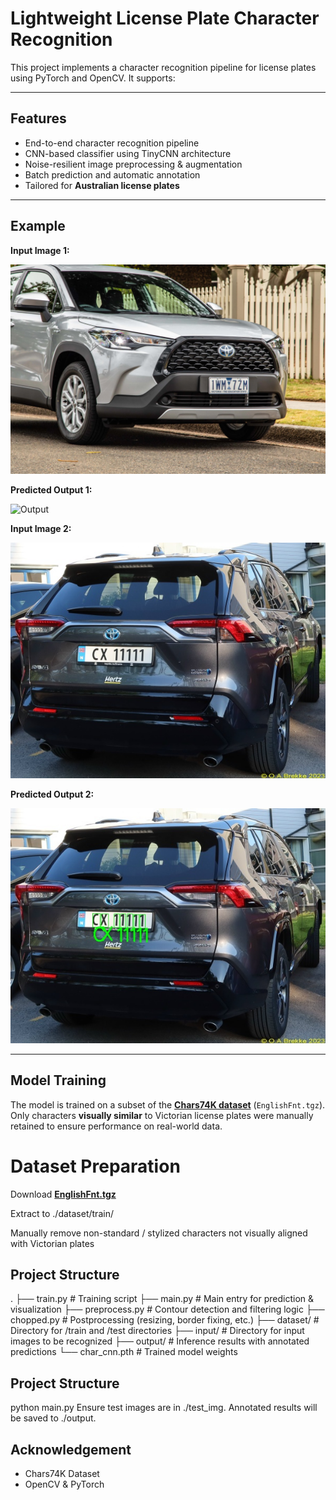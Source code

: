# Lightweight License Plate Character Recognition

This project implements a character recognition pipeline for license plates using PyTorch and OpenCV. It supports:

---

## Features
- End-to-end character recognition pipeline
- CNN-based classifier using TinyCNN architecture
- Noise-resilient image preprocessing & augmentation
- Batch prediction and automatic annotation
- Tailored for **Australian license plates**

---

## Example
**Input Image 1:**

![Input](examples/input_1.png)

**Predicted Output 1:**

![Output](examples/output_1.png)

**Input Image 2:**

![Input](examples/input_2.jpg)

**Predicted Output 2:**

![Output](examples/output_2.jpg)

---

## Model Training

The model is trained on a subset of the **[Chars74K dataset](https://info-ee.surrey.ac.uk/CVSSP/demos/chars74k/)** (`EnglishFnt.tgz`).  
Only characters **visually similar** to Victorian license plates were manually retained to ensure performance on real-world data.

# Dataset Preparation

Download **[EnglishFnt.tgz](https://info-ee.surrey.ac.uk/CVSSP/demos/chars74k/EnglishFnt.tgz)**

Extract to ./dataset/train/

Manually remove non-standard / stylized characters not visually aligned with Victorian plates

## Project Structure
.
├── train.py              # Training script
├── main.py               # Main entry for prediction & visualization
├── preprocess.py         # Contour detection and filtering logic
├── chopped.py            # Postprocessing (resizing, border fixing, etc.)
├── dataset/              # Directory for /train and /test directories
├── input/                # Directory for input images to be recognized
├── output/               # Inference results with annotated predictions
└── char_cnn.pth          # Trained model weights

## Project Structure
python main.py
Ensure test images are in ./test_img. Annotated results will be saved to ./output.

## Acknowledgement

- Chars74K Dataset
- OpenCV & PyTorch
